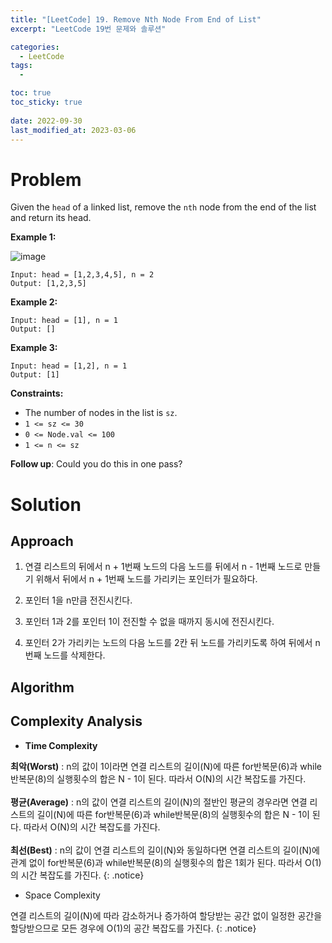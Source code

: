 ```yaml
---
title: "[LeetCode] 19. Remove Nth Node From End of List"
excerpt: "LeetCode 19번 문제와 솔루션"

categories:
  - LeetCode
tags:
  - 

toc: true
toc_sticky: true
 
date: 2022-09-30
last_modified_at: 2023-03-06
---
```

# **Problem**
Given the `head` of a linked list, remove the `nth` node from the end of the list and return its head.

**Example 1:**

![image](https://user-images.githubusercontent.com/107045604/223013676-868ebacb-ee67-497e-8c07-05ffc4e167b0.png)
```
Input: head = [1,2,3,4,5], n = 2
Output: [1,2,3,5]
```
**Example 2:**
```
Input: head = [1], n = 1
Output: []
```
**Example 3:**
```
Input: head = [1,2], n = 1
Output: [1]
```
**Constraints:**
- The number of nodes in the list is `sz`.
- `1 <= sz <= 30`
- `0 <= Node.val <= 100`
- `1 <= n <= sz`

**Follow up**: Could you do this in one pass?

# **Solution**
## **Approach**
1. 연결 리스트의 뒤에서 n + 1번째 노드의 다음 노드를 뒤에서 n - 1번째 노드로 만들기 위해서 뒤에서 n + 1번째 노드를 가리키는 포인터가 필요하다.

2. 포인터 1을 n만큼 전진시킨다.

3. 포인터 1과 2를 포인터 1이 전진할 수 없을 때까지 동시에 전진시킨다.

4. 포인터 2가 가리키는 노드의 다음 노드를 2칸 뒤 노드를 가리키도록 하여 뒤에서 n번째 노드를 삭제한다.

## **Algorithm**
<script src="https://gist.github.com/andpact/173b30a6df8007a1c9557ca7dc741803.js"></script>

## **Complexity Analysis**
- **Time Complexity**

**최악(Worst)** : n의 값이 1이라면 연결 리스트의 길이(N)에 따른 for반복문(6)과 while반복문(8)의 실행횟수의 합은 N - 1이 된다. 따라서 O(N)의 시간 복잡도를 가진다.
<br>
<br>
**평균(Average)** : n의 값이 연결 리스트의 길이(N)의 절반인 평균의 경우라면 연결 리스트의 길이(N)에 따른 for반복문(6)과 while반복문(8)의 실행횟수의 합은 N - 1이 된다. 따라서 O(N)의 시간 복잡도를 가진다.
<br>
<br>
**최선(Best)** : n의 값이 연결 리스트의 길이(N)와 동일하다면 연결 리스트의 길이(N)에 관계 없이 for반복문(6)과 while반복문(8)의 실행횟수의 합은 1회가 된다. 따라서 O(1)의 시간 복잡도를 가진다.
{: .notice}
- Space Complexity

연결 리스트의 길이(N)에 따라 감소하거나 증가하여 할당받는 공간 없이 일정한 공간을 할당받으므로 모든 경우에 O(1)의 공간 복잡도를 가진다.
{: .notice}
